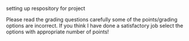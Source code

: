 setting up respository for project

Please read the grading questions carefully some of the points/grading options are incorrect. If you think I have done a satisfactory job select the options with appropriate number of points!
